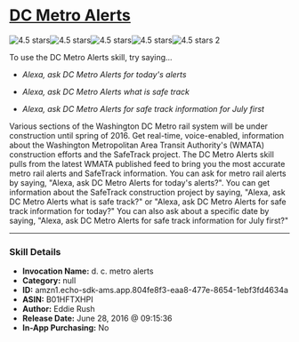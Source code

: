 # [DC Metro Alerts](http://alexa.amazon.com/#skills/amzn1.echo-sdk-ams.app.804fe8f3-eaa8-477e-8654-1ebf3fd4634a)
![4.5 stars](../../images/ic_star_black_18dp_1x.png)![4.5 stars](../../images/ic_star_black_18dp_1x.png)![4.5 stars](../../images/ic_star_black_18dp_1x.png)![4.5 stars](../../images/ic_star_black_18dp_1x.png)![4.5 stars](../../images/ic_star_half_black_18dp_1x.png) 2

To use the DC Metro Alerts skill, try saying...

* *Alexa, ask DC Metro Alerts for today's alerts*

* *Alexa, ask DC Metro Alerts what is safe track*

* *Alexa, ask DC Metro Alerts for safe track information for July first*

Various sections of the Washington DC Metro rail system will be under construction until spring of 2016. Get real-time, voice-enabled,  information about the Washington Metropolitan Area Transit Authority's (WMATA) construction efforts and the SafeTrack project. The DC Metro Alerts skill pulls from the latest WMATA published feed to bring you the most accurate metro rail alerts and SafeTrack information. You can ask for metro rail alerts by saying, "Alexa, ask DC Metro Alerts for today's alerts?". You can get information about the SafeTrack construction project by saying, "Alexa, ask DC Metro Alerts what is safe track?" or "Alexa, ask DC Metro Alerts for safe track information for today?" You can also ask about a specific date by saying, "Alexa, ask DC Metro Alerts for safe track information for July first?"

***

### Skill Details

* **Invocation Name:** d. c. metro alerts
* **Category:** null
* **ID:** amzn1.echo-sdk-ams.app.804fe8f3-eaa8-477e-8654-1ebf3fd4634a
* **ASIN:** B01HFTXHPI
* **Author:** Eddie Rush
* **Release Date:** June 28, 2016 @ 09:15:36
* **In-App Purchasing:** No
